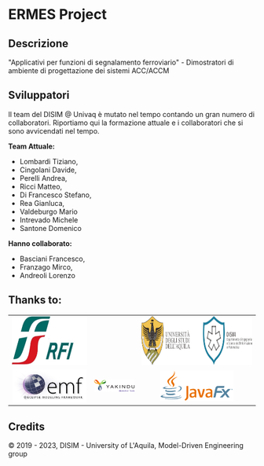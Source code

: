 # ERMES Project

## Descrizione

"Applicativi per funzioni di segnalamento ferroviario" - Dimostratori di ambiente di progettazione dei sistemi ACC/ACCM


## Sviluppatori
Il team del DISIM @ Univaq è mutato nel tempo contando un gran numero di collaboratori. Riportiamo qui la formazione attuale e i collaboratori che si sono avvicendati nel tempo.

<b>Team Attuale:</b>
* Lombardi Tiziano,
* Cingolani Davide,
* Perelli Andrea,
* Ricci Matteo,
* Di Francesco Stefano,
* Rea Gianluca,
* Valdeburgo Mario
* Intrevado Michele
* Santone Domenico

<b>Hanno collaborato:</b>
* Basciani Francesco,
* Franzago Mirco,
* Andreoli Lorenzo


## Thanks to:

<table style="text-align: center">
<tr><td><img src="https://github.com/ErmesProject/.github/blob/main/.github/imgs/rfi-logo.jpeg" alt="RFI logo" height="100px" /></td>
<td></td>
<td><img src="https://github.com/ErmesProject/.github/blob/main/.github/imgs/disim-logo.png" alt="DISIM logo" height="100px" /></td></tr>
<tr><td><img src="https://github.com/ErmesProject/.github/blob/main/.github/imgs/emf-logo.png" alt="EMF logo" width="150px" /></td>
<td><img src="https://github.com/ErmesProject/.github/blob/main/.github/imgs/yakindu-logo.png" alt="Yakindu logo" width="150px" /></td>
<td><img src="https://github.com/ErmesProject/.github/blob/main/.github/imgs/javafx-logo.png" alt="JavaFX logo" width="150px" /></td></tr>
</table>

## Credits

&copy; 2019 - 2023, DISIM - University of L'Aquila, Model-Driven Engineering group
